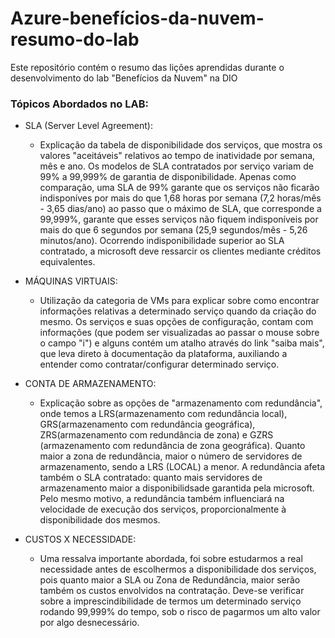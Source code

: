 # Azure-benefícios-da-nuvem-resumo-do-lab
Este repositório contém o resumo das lições aprendidas durante o desenvolvimento do lab "Benefícios da Nuvem" na DIO

### Tópicos Abordados no LAB:

- SLA (Server Level Agreement):
  - Explicação da tabela de disponibilidade dos serviços, que mostra os valores "aceitáveis" relativos ao tempo de inatividade por semana, mês e ano. Os modelos de SLA contratados por serviço variam de 99% a 99,999% de garantia de disponibilidade. Apenas como comparação, uma SLA de 99% garante que os serviços não ficarão indisponíves por mais do que 1,68 horas por semana (7,2 horas/mês - 3,65 dias/ano) ao passo que o máximo de SLA, que corresponde a 99,999%, garante que esses serviços não fiquem indisponíveis por mais do que 6 segundos por semana (25,9 segundos/mês - 5,26 minutos/ano). Ocorrendo indisponibilidade superior ao SLA contratado, a microsoft deve ressarcir os clientes mediante créditos equivalentes.

- MÁQUINAS VIRTUAIS:
  - Utilização da categoria de VMs para explicar sobre como encontrar informações relativas a determinado serviço quando da criação do mesmo. Os serviços e suas opções de configuração, contam com informações (que podem ser visualizadas ao passar o mouse sobre o campo "i") e alguns contém um atalho através do link "saiba mais", que leva direto à documentação da plataforma, auxiliando a entender como contratar/configurar determinado serviço.

- CONTA DE ARMAZENAMENTO:
  - Explicação sobre as opções de "armazenamento com redundância", onde temos a LRS(armazenamento com redundância local), GRS(armazenamento com redundância geográfica), ZRS(armazenamento com redundância de zona) e GZRS (armazenamento com redundância de zona geográfica). Quanto maior a zona de redundância, maior o número de servidores de armazenamento, sendo a LRS (LOCAL) a menor. A redundância afeta também o SLA contratado: quanto mais servidores de armazenamento maior a disponibilidsade garantida pela microsoft. Pelo mesmo motivo, a redundância também influenciará na velocidade de execução dos serviços, proporcionalmente à disponibilidade dos mesmos.

- CUSTOS X NECESSIDADE:
  - Uma ressalva importante abordada, foi sobre estudarmos a real necessidade antes de escolhermos a disponibilidade dos serviços, pois quanto maior a SLA ou Zona de Redundância, maior serão também os custos envolvidos na contratação. Deve-se verificar sobre a imprescindibilidade de termos um determinado serviço rodando 99,999% do tempo, sob o risco de pagarmos um alto valor por algo desnecessário.   
